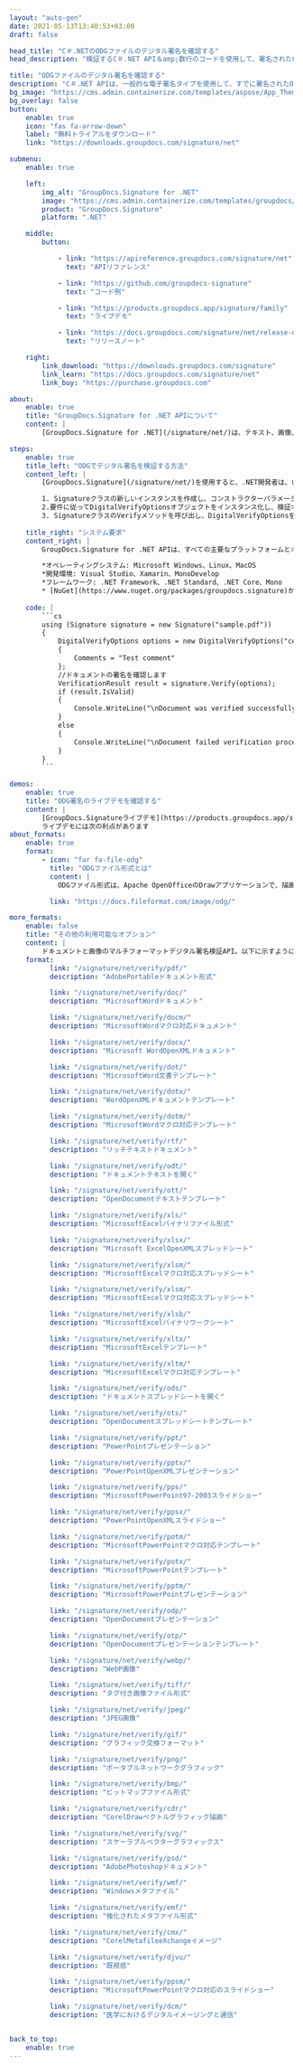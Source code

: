 ```yaml
---
layout: "auto-gen"
date: 2021-05-13T13:40:53+03:00
draft: false

head_title: "C＃.NETのODGファイルのデジタル署名を確認する"
head_description: "検証するC＃.NET API＆amp;数行のコードを使用して、署名されたODGファイル、その他の画像、およびドキュメントファイル形式のデジタル署名を検証します."

title: "ODGファイルのデジタル署名を確認する"
description: "C＃.NET APIは、一般的な電子署名タイプを使用して、すでに署名されたODGファイルのデジタル署名を検証します。数行のコードを追加して、ドキュメント内の電子署名プロパティを操作します."
bg_image: "https://cms.admin.containerize.com/templates/aspose/App_Themes/V3/images/bg/header1.png"
bg_overlay: false
button:
    enable: true
    icon: "fas fa-arrow-down"
    label: "無料トライアルをダウンロード"
    link: "https://downloads.groupdocs.com/signature/net"

submenu:
    enable: true

    left:
        img_alt: "GroupDocs.Signature for .NET"
        image: "https://cms.admin.containerize.com/templates/groupdocs/images/product-logos/90x90-noborder/groupdocs-signature-net.png"
        product: "GroupDocs.Signature"
        platform: ".NET"

    middle:
        button:

            - link: "https://apireference.groupdocs.com/signature/net"
              text: "APIリファレンス"

            - link: "https://github.com/groupdocs-signature"
              text: "コード例"

            - link: "https://products.groupdocs.app/signature/family"
              text: "ライブデモ"

            - link: "https://docs.groupdocs.com/signature/net/release-notes"
              text: "リリースノート"

    right:
        link_download: "https://downloads.groupdocs.com/signature"
        link_learn: "https://docs.groupdocs.com/signature/net"
        link_buy: "https://purchase.groupdocs.com"

about:
    enable: true
    title: "GroupDocs.Signature for .NET APIについて"
    content: |
        [GroupDocs.Signature for .NET](/signature/net/)は、テキスト、画像、バーコード、スタンプ、フォームフィールド、QRコード、メタデータなどのさまざまな署名タイプを使用してデジタルドキュメントに電子署名する高度な.NETAPIです。ユーザーは、PDF、Microsoft Word、Excelワークシート、PowerPointプレゼンテーション、Adobe Photoshop、メタファイル、および画像ファイル形式内のデジタル署名をロード、編集、検証、保存、削除、プレビュー、および検索でき、必要に応じて署名プロパティをカスタマイズするための追加サポートがあります。

steps:
    enable: true
    title_left: "ODGでデジタル署名を検証する方法"
    content_left: |
        [GroupDocs.Signature](/signature/net/)を使用すると、.NET開発者は、いくつかの簡単な手順を実装することで、アプリケーション内からODGファイルのデジタル署名を簡単に確認できます。

        1. Signatureクラスの新しいインスタンスを作成し、コンストラクターパラメーターとしてソースドキュメントパスを渡します。
        2.要件に従ってDigitalVerifyOptionsオブジェクトをインスタンス化し、検証オプションを指定します。
        3. SignatureクラスのVerifyメソッドを呼び出し、DigitalVerifyOptionsを渡します。
        
    title_right: "システム要求"
    content_right: |
        GroupDocs.Signature for .NET APIは、すべての主要なプラットフォームとオペレーティングシステムでサポートされています。以下のコードを実行する前に、システムに次の前提条件がインストールされていることを確認してください。

        *オペレーティングシステム: Microsoft Windows、Linux、MacOS
        *開発環境: Visual Studio、Xamarin、MonoDevelop
        *フレームワーク: .NET Framework、.NET Standard、.NET Core、Mono
        * [NuGet](https://www.nuget.org/packages/groupdocs.signature)からGroupDocs.Signaturefor.NETの最新バージョンをダウンロードします
        
    code: |
        ```cs
        using (Signature signature = new Signature("sample.pdf"))
        {
            DigitalVerifyOptions options = new DigitalVerifyOptions("certificate.pfx")
            {
                Comments = "Test comment"
            };
            //ドキュメントの署名を確認します
            VerificationResult result = signature.Verify(options);
            if (result.IsValid)
            {
                Console.WriteLine("\nDocument was verified successfully!");
            }
            else
            {
                Console.WriteLine("\nDocument failed verification process.");
            }
        }
        ```
        
demos:
    enable: true
    title: "ODG署名のライブデモを確認する"
    content: |
        [GroupDocs.Signatureライブデモ](https://products.groupdocs.app/signature/family)サイトにアクセスして、ODGファイルの電子署名を今すぐ追加してください。
        ライブデモには次の利点があります
about_formats:
    enable: true
    format:
        - icon: "far fa-file-odg"
          title: "ODGファイル形式とは"
          content: |
            ODGファイル形式は、Apache OpenOfficeのDrawアプリケーションで、描画要素をベクターイメージとして保存するために使用されます。これは、Advancement of Structural Information Standards（OASIS）によって概説されているXMLベースのファイル形式の仕様に従います。 ODGは、点、線、曲線を使用して図面をベクトル画像として表します。 OpenOfficeに加えて、LibreOfficeおよびその他のアプリケーションもODGファイル形式での作業をサポートします。たとえば、OpenOfficeでサポートされている他の形式には、ODT、ODF、ODP、ODSなどがあります。 ODGファイル形式の詳細

          link: "https://docs.fileformat.com/image/odg/"

more_formats:
    enable: false
    title: "その他の利用可能なオプション"
    content: |
        ドキュメントと画像のマルチフォーマットデジタル署名検証API。以下に示すように、一般的なファイル形式のいくつかからの署名を確認します。
    format: 
          link: "/signature/net/verify/pdf/"
          description: "AdobePortableドキュメント形式"

          link: "/signature/net/verify/doc/"
          description: "MicrosoftWordドキュメント"

          link: "/signature/net/verify/docm/"
          description: "MicrosoftWordマクロ対応ドキュメント"

          link: "/signature/net/verify/docx/"
          description: "Microsoft WordOpenXMLドキュメント"

          link: "/signature/net/verify/dot/"
          description: "MicrosoftWord文書テンプレート"

          link: "/signature/net/verify/dotx/"
          description: "WordOpenXMLドキュメントテンプレート"

          link: "/signature/net/verify/dotm/"
          description: "MicrosoftWordマクロ対応テンプレート"

          link: "/signature/net/verify/rtf/"
          description: "リッチテキストドキュメント"

          link: "/signature/net/verify/odt/"
          description: "ドキュメントテキストを開く"

          link: "/signature/net/verify/ott/"
          description: "OpenDocumentテキストテンプレート"

          link: "/signature/net/verify/xls/"
          description: "MicrosoftExcelバイナリファイル形式"

          link: "/signature/net/verify/xlsx/"
          description: "Microsoft ExcelOpenXMLスプレッドシート"

          link: "/signature/net/verify/xlsm/"
          description: "MicrosoftExcelマクロ対応スプレッドシート"

          link: "/signature/net/verify/xlsm/"
          description: "MicrosoftExcelマクロ対応スプレッドシート"

          link: "/signature/net/verify/xlsb/"
          description: "MicrosoftExcelバイナリワークシート"

          link: "/signature/net/verify/xltx/"
          description: "MicrosoftExcelテンプレート"

          link: "/signature/net/verify/xltm/"
          description: "MicrosoftExcelマクロ対応テンプレート"

          link: "/signature/net/verify/ods/"
          description: "ドキュメントスプレッドシートを開く"

          link: "/signature/net/verify/ots/"
          description: "OpenDocumentスプレッドシートテンプレート"

          link: "/signature/net/verify/ppt/"
          description: "PowerPointプレゼンテーション"

          link: "/signature/net/verify/pptx/"
          description: "PowerPointOpenXMLプレゼンテーション"

          link: "/signature/net/verify/pps/"
          description: "MicrosoftPowerPoint97-2003スライドショー"

          link: "/signature/net/verify/ppsx/"
          description: "PowerPointOpenXMLスライドショー"

          link: "/signature/net/verify/potm/"
          description: "MicrosoftPowerPointマクロ対応テンプレート"

          link: "/signature/net/verify/potx/"
          description: "MicrosoftPowerPointテンプレート"

          link: "/signature/net/verify/pptm/"
          description: "MicrosoftPowerPointプレゼンテーション"

          link: "/signature/net/verify/odp/"
          description: "OpenDocumentプレゼンテーション"

          link: "/signature/net/verify/otp/"
          description: "OpenDocumentプレゼンテーションテンプレート"

          link: "/signature/net/verify/webp/"
          description: "WebP画像"

          link: "/signature/net/verify/tiff/"
          description: "タグ付き画像ファイル形式"

          link: "/signature/net/verify/jpeg/"
          description: "JPEG画像"

          link: "/signature/net/verify/gif/"
          description: "グラフィック交換フォーマット"

          link: "/signature/net/verify/png/"
          description: "ポータブルネットワークグラフィック"

          link: "/signature/net/verify/bmp/"
          description: "ビットマップファイル形式"

          link: "/signature/net/verify/cdr/"
          description: "CorelDrawベクトルグラフィック描画"

          link: "/signature/net/verify/svg/"
          description: "スケーラブルベクターグラフィックス"

          link: "/signature/net/verify/psd/"
          description: "AdobePhotoshopドキュメント"

          link: "/signature/net/verify/wmf/"
          description: "Windowsメタファイル"

          link: "/signature/net/verify/emf/"
          description: "強化されたメタファイル形式"

          link: "/signature/net/verify/cmx/"
          description: "CorelMetafileeXchangeイメージ"

          link: "/signature/net/verify/djvu/"
          description: "既視感"

          link: "/signature/net/verify/ppsm/"
          description: "MicrosoftPowerPointマクロ対応のスライドショー"

          link: "/signature/net/verify/dcm/"
          description: "医学におけるデジタルイメージングと通信"


back_to_top:
    enable: true
---
```

